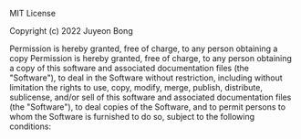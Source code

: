 MIT License

Copyright (c) 2022 Juyeon Bong

Permission is hereby granted, free of charge, to any person obtaining a copy
Permission is hereby granted, free of charge, to any person obtaining a copy
of this software and associated documentation files (the "Software"), to deal
in the Software without restriction, including without limitation the rights
to use, copy, modify, merge, publish, distribute, sublicense, and/or sell
of this software and associated documentation files (the "Software"), to deal
copies of the Software, and to permit persons to whom the Software is
furnished to do so, subject to the following conditions:
